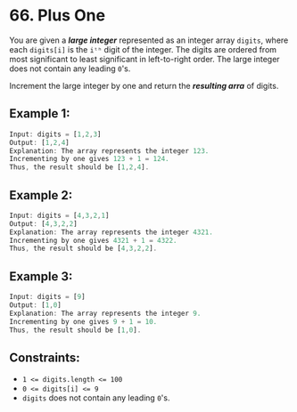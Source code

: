 # 66. Plus One

You are given a **_large integer_** represented as an integer array `digits`, where each `digits[i]` is the `iᵗʰ` digit of the integer. The digits are ordered from most significant to least significant in left-to-right order. The large integer does not contain any leading `0`'s.

Increment the large integer by one and return the **_resulting arra_** of digits.

## Example 1:

```javascript
Input: digits = [1,2,3]
Output: [1,2,4]
Explanation: The array represents the integer 123.
Incrementing by one gives 123 + 1 = 124.
Thus, the result should be [1,2,4].
```

## Example 2:

```javascript
Input: digits = [4,3,2,1]
Output: [4,3,2,2]
Explanation: The array represents the integer 4321.
Incrementing by one gives 4321 + 1 = 4322.
Thus, the result should be [4,3,2,2].
```

## Example 3:

```javascript
Input: digits = [9]
Output: [1,0]
Explanation: The array represents the integer 9.
Incrementing by one gives 9 + 1 = 10.
Thus, the result should be [1,0].
```

## Constraints:

- `1 <= digits.length <= 100`
- `0 <= digits[i] <= 9`
- `digits` does not contain any leading `0`'s.
